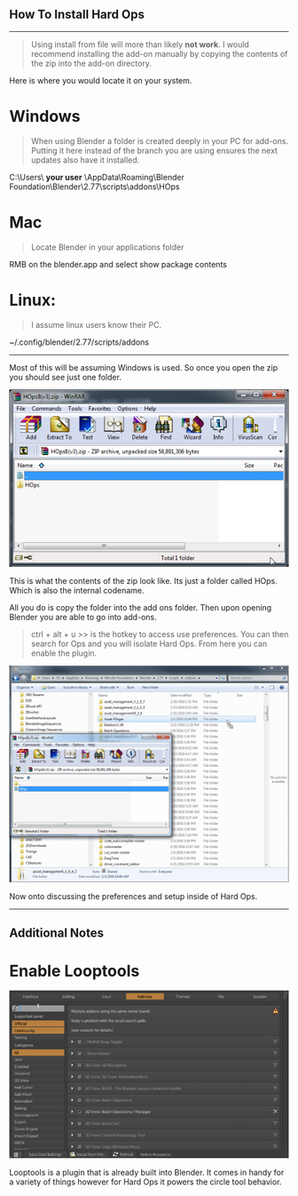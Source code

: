 ## How To Install Hard Ops
________________

> Using install from file will more than likely **not work**. I would recommend
installing the add-on manually by copying the contents of the zip into the add-on
directory.

Here is where you would locate it on your system.

# Windows
>When using Blender a folder is created deeply in your PC for add-ons. Putting it
here instead of the branch you are using ensures the next updates also have it
installed.

C:\Users\ **your user** \AppData\Roaming\Blender Foundation\Blender\2.77\scripts\addons\HOps

# Mac
>Locate Blender in your applications folder

RMB on the blender.app and select show package contents

# Linux:
>I assume linux users know their PC.

~/.config/blender/2.77/scripts/addons

__________________________________

Most of this will be assuming Windows is used. So once you open the zip you should
see just one folder.

![image](img/zip_contents.png)

This is what the contents of the zip look like. Its just a folder called HOps.
Which is also the internal codename.

All you do is copy the folder into the add ons folder. Then upon opening Blender
you are able to go into add-ons.

>ctrl + alt + u >> is the hotkey to access use preferences.
You can then search for Ops and you will isolate Hard Ops. From here you can
enable the plugin.

![image](img/installandenable.gif)

Now onto discussing the preferences and setup inside of Hard Ops.

___

## Additional Notes

# Enable Looptools

![img](img\start1\loop1.gif)

Looptools is a plugin that is already built into Blender. It comes in handy for a variety of things however for Hard Ops it powers the circle tool behavior. 
